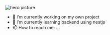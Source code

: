 ![hero picture]({"assets/github_banner.png"})
- 🔭 I’m currently working on my own project
- 🌱 I’m currently learning backend using nestjs
- 📫 How to reach me: ...

